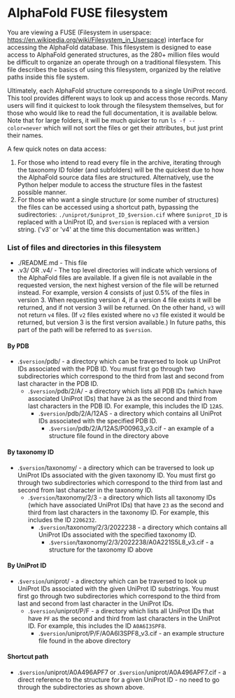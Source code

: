 # AlphaFold FUSE filesystem

You are viewing a FUSE (Filesystem in userspace: 
https://en.wikipedia.org/wiki/Filesystem_in_Userspace) interface for accessing 
the AlphaFold database. This filesystem is designed to ease access to AlphaFold
generated structures, as the 280+ million files would be difficult to organize 
an operate through on a traditional
filesystem. This file describes the basics of using this filesystem, organized 
by the relative paths inside this file system.

Ultimately, each AlphaFold structure corresponds to a single UniProt record. 
This tool provides different ways to look up and access those records. Many 
users will find it quickest to look through the filesystem themselves, but
for those who would like to read the full documentation, it is available below.
Note that for large folders, it will be much quicker to run 
`ls -f --color=never` which will not sort the files or get their attributes, 
but just print their names.

A few quick notes on data access:

1. For those who intend to read every file in the archive, iterating through 
the taxonomy ID folder (and subfolders) will be the quickest due to how the 
AlphaFold source data files are structured. Alternatively, use the Python
helper module to access the structure files in the fastest possible manner.
2. For those who want a single structure (or some number of structures) the 
files can be accessed using a shortcut path, bypassing the sudirectories: 
`./uniprot/$uniprot_ID_$version.cif` where `$uniprot_ID` is replaced with a 
UniProt ID, and `$version` is replaced with a version string. ('v3' or 'v4' 
at the time this documentation was written.)

### List of files and directories in this filesystem

* ./README.md - This file
* .v3/ OR .v4/ - The top level directories will indicate which versions of the
  AlphaFold files are available. If a given file is not available in the
  requested version, the next highest version of the file will be returned
  instead. For example, version 4 consists of just 0.5% of the files in
  version 3. When requesting version 4, if a version 4 file exists it will be
  returned, and if not version 3 will be returned. On the other hand, `v3` will
  not return `v4` files. (If `v2` files existed where no `v3` file existed it
  would be returned, but version 3 is the first version available.) In future
  paths, this part of the path will be referred to as `$version`.
#### By PDB
* .`$version`/pdb/ - a directory which can be traversed to look up UniProt IDs
  associated with the PDB ID. You must first go through two subdirectories
  which correspond to the third from last and second from last character in
  the PDB ID.
    * .`$version`/pdb/2/A/ - a directory which lists all PDB IDs (which have
      associated UniProt IDs) that have `2A` as the second and third from last
      characters in the PDB ID. For example, this includes the ID `12AS`.
        * .`$version`/pdb/2/A/12AS - a directory which contains all UniProt
          IDs associated with the specified PDB ID.
            * .`$version`/pdb/2/A/12AS/P00963_v3.cif - an example of a
              structure file found in the directory above
#### By taxonomy ID
* .`$version`/taxonomy/ - a directory which can be traversed to look up
  UniProt IDs associated with the given taxonomy ID. You must first go through
  two subdirectories which
  correspond to the third from last and second from last character in the
  taxonomy ID.
    * .`$version`/taxonomy/2/3 - a directory which lists all taxonomy IDs
      (which have associated UniProt IDs) that have `23` as the second and third
      from last characters in the taxonomy ID. For example, this includes the
      ID `2206232`.
        * .`$version`/taxonomy/2/3/2022238  - a directory which contains all
          UniProt IDs associated with the specified taxonomy ID.
            *  .`$version`/taxonomy/2/3/2022238/A0A221S5L8_v3.cif - a structure
               for the taxonomy ID above
#### By UniProt ID
* .`$version`/uniprot/ - a directory which can be traversed to look up UniProt
  IDs associated with the given UniProt ID substrings. You must first go through
  two subdirectories which correspond to the third from last and second from
  last character in the UniProt IDs.
    * .`$version`/uniprot/P/F - a directory which lists all UniProt IDs that
      have `PF` as the second and third from last characters in the UniProt ID.
      For example, this includes the ID `A0A6I3SPF8`.
        * .`$version`/uniprot/P/F/A0A6I3SPF8_v3.cif  - an example structure
          file found in the above directory

#### Shortcut path
* .`$version`/uniprot/A0A496APF7 or .`$version`/uniprot/A0A496APF7.cif - a
  direct reference to the structure for a given UniProt ID - no need to go
  through the subdirectories as shown above.